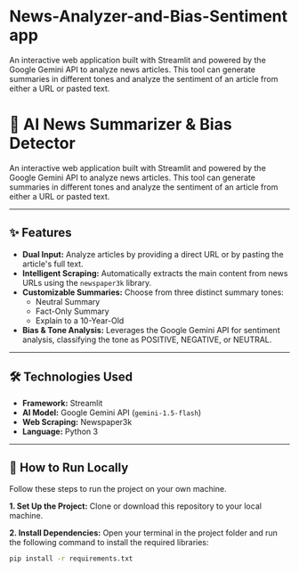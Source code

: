 # News-Analyzer-and-Bias-Sentiment app
An interactive web application built with Streamlit and powered by the Google Gemini API to analyze news articles. This tool can generate summaries in different tones and analyze the sentiment of an article from either a URL or pasted text.
# 📰 AI News Summarizer & Bias Detector

An interactive web application built with Streamlit and powered by the Google Gemini API to analyze news articles. This tool can generate summaries in different tones and analyze the sentiment of an article from either a URL or pasted text.

---

## ✨ Features

- **Dual Input:** Analyze articles by providing a direct URL or by pasting the article's full text.
- **Intelligent Scraping:** Automatically extracts the main content from news URLs using the `newspaper3k` library.
- **Customizable Summaries:** Choose from three distinct summary tones:
    - Neutral Summary
    - Fact-Only Summary
    - Explain to a 10-Year-Old
- **Bias & Tone Analysis:** Leverages the Google Gemini API for sentiment analysis, classifying the tone as POSITIVE, NEGATIVE, or NEUTRAL.

---

## 🛠️ Technologies Used

- **Framework:** Streamlit
- **AI Model:** Google Gemini API (`gemini-1.5-flash`)
- **Web Scraping:** Newspaper3k
- **Language:** Python 3

---

## 🚀 How to Run Locally

Follow these steps to run the project on your own machine.

**1. Set Up the Project:**
Clone or download this repository to your local machine.

**2. Install Dependencies:**
Open your terminal in the project folder and run the following command to install the required libraries:
```bash
pip install -r requirements.txt
